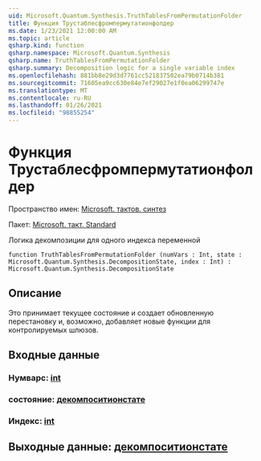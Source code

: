 ```yaml
---
uid: Microsoft.Quantum.Synthesis.TruthTablesFromPermutationFolder
title: Функция Трустаблесфромпермутатионфолдер
ms.date: 1/23/2021 12:00:00 AM
ms.topic: article
qsharp.kind: function
qsharp.namespace: Microsoft.Quantum.Synthesis
qsharp.name: TruthTablesFromPermutationFolder
qsharp.summary: Decomposition logic for a single variable index
ms.openlocfilehash: 881bb8e29d3d7761cc521837502ea79b0714b381
ms.sourcegitcommit: 71605ea9cc630e84e7ef29027e1f0ea06299747e
ms.translationtype: MT
ms.contentlocale: ru-RU
ms.lasthandoff: 01/26/2021
ms.locfileid: "98855254"
---
```

# <a name="truthtablesfrompermutationfolder-function"></a>Функция Трустаблесфромпермутатионфолдер

Пространство имен: [Microsoft. тактов. синтез](xref:Microsoft.Quantum.Synthesis)

Пакет: [Microsoft. такт. Standard](https://nuget.org/packages/Microsoft.Quantum.Standard)


Логика декомпозиции для одного индекса переменной

```qsharp
function TruthTablesFromPermutationFolder (numVars : Int, state : Microsoft.Quantum.Synthesis.DecompositionState, index : Int) : Microsoft.Quantum.Synthesis.DecompositionState
```


## <a name="description"></a>Описание

Это принимает текущее состояние и создает обновленную перестановку и, возможно, добавляет новые функции для контролируемых шлюзов.

## <a name="input"></a>Входные данные

### <a name="numvars--int"></a>Нумварс: [int](xref:microsoft.quantum.lang-ref.int)




### <a name="state--decompositionstate"></a>состояние: [декомпоситионстате](xref:Microsoft.Quantum.Synthesis.DecompositionState)




### <a name="index--int"></a>Индекс: [int](xref:microsoft.quantum.lang-ref.int)





## <a name="output--decompositionstate"></a>Выходные данные: [декомпоситионстате](xref:Microsoft.Quantum.Synthesis.DecompositionState)

